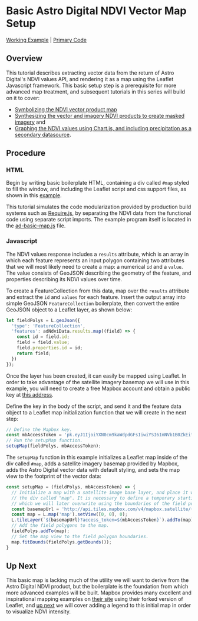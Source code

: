 # Basic Astro Digital NDVI Vector Map Setup
[Working Example](https://rawgit.com/AstroDigital/example-ndvi-vector/master/example/index.html) | [Primary Code](https://github.com/AstroDigital/example-ndvi-vector/blob/master/example/ad-basic-map.js)
## Overview
This tutorial describes extracting vector data from the return of Astro Digital's NDVI values API, and rendering it as a map using the Leaflet Javascript framework. This basic setup step is a prerequisite for more advanced map treatment, and subsequent tutorials in this series will build on it to cover:
- [Symbolizing the NDVI vector product map](https://github.com/AstroDigital/example-ndvi-vector-symbology)
- [Synthesizing the vector and imagery NDVI products to create masked imagery](https://github.com/AstroDigital/example-field-mask) and
- [Graphing the NDVI values using Chart.js, and including precipitation as a secondary datasource](https://github.com/AstroDigital/example-ndvi-chart-plus).

## Procedure
### HTML
Begin by writing basic boilerplate HTML, containing a div called `#map` styled to fill the window, and including the Leaflet script and css support files, as shown in this [example](https://github.com/AstroDigital/example-ndvi-vector/blob/master/example/index.html).

This tutorial simulates the code modularization provided by production build systems such as [Require.js](http://requirejs.org/), by separating the NDVI data from the functional code using separate script imports. The example program itself is located in the [ad-basic-map.js](https://github.com/AstroDigital/example-ndvi-vector/blob/master/example/ad-basic-map.js) file.

### Javascript
The NDVI values response includes a `results` attribute, which is an array in which each feature represents an input polygon containing two attributes that we will most likely need to create a map: a numerical `id` and a `value`. The value consists of GeoJSON describing the geometry of the feature, and properties describing its NDVI values over time.

To create a FeatureCollection from this data, map over the `results` attribute and extract the `id` and `values` for each feature. Insert the output array into simple GeoJSON `FeatureCollection` boilerplate, then convert the entire GeoJSON object to a Leaflet layer, as shown below:
```js
let fieldPolys = L.geoJson({
  'type': 'FeatureCollection',
  'features': adNdviData.results.map((field) => {
    const id = field.id;
    field = field.value;
    field.properties.id = id;
    return field;
  })
});
```
Once the layer has been created, it can easily be mapped using Leaflet. In order to take advantage of the satellite imagery basemap we will use in this example, you will need to create a free Mapbox account and obtain a public key at [this address](https://www.mapbox.com/studio/account/tokens).

Define the key in the body of the script, and send it and the feature data object to a Leaflet map initialization function that we will create in the next step:
```js
// Define the Mapbox key.
const mbAccessToken = 'pk.eyJ1IjoiYXN0cm9kaWdpdGFsIiwiYSI6ImNVb1B0ZkEifQ.IrJoULY2VMSBNFqHLrFYew';
// Run the setupMap function.
setupMap(fieldPolys, mbAccessToken);
```
The `setupMap` function in this example initializes a Leaflet map inside of the div called `#map`, adds a satellite imagery basemap provided by Mapbox, adds the Astro Digital vector data with default styling, and sets the map view to the footprint of the vector data:
```js
const setupMap = (fieldPolys, mbAccessToken) => {
  // Initialize a map with a satellite image base layer, and place it within
  // the div called "map". It is necessary to define a temporary starting lat/long,
  // which we will later overwrite using the boundaries of the field polygons.
  const basemapUrl = 'http://api.tiles.mapbox.com/v4/mapbox.satellite/{z}/{x}/{y}.png';
  const map = L.map('map').setView([0, 0], 0);
  L.tileLayer(`${basemapUrl}?access_token=${mbAccessToken}`).addTo(map);
  // Add the field polygons to the map.
  fieldPolys.addTo(map);
  // Set the map view to the field polygon boundaries.
  map.fitBounds(fieldPolys.getBounds());
}
```
## Up Next
This basic map is lacking much of the utility we will want to derive from the Astro Digital NDVI product, but the boilerplate is the foundation from which more advanced examples will be built. Mapbox provides many excellent and inspirational mapping examples on [their site](https://www.mapbox.com/mapbox.js/example/v1.0.0/) using their forked version of Leaflet, and [up next](https://github.com/AstroDigital/example-ndvi-vector-symbology) we will cover adding a legend to this initial map in order to visualize NDVI intensity.
